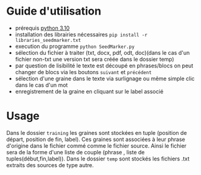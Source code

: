  
# Guide d'utilisation

- prérequis [python 3.10](https://www.python.org/downloads/release/python-31011/) 
- installation des librairies nécessaires `pip install -r libraries_seedmarker.txt`
- execution du programme `python SeedMarker.py`
- sélection du fichier à traiter (txt, docx, pdf, odt, doc)(dans le cas d'un fichier non-txt une version txt sera créée dans le dossier temp)
- par question de lisibilité le texte est découpé en phrases/blocs on peut changer de blocs via les boutons `suivant` et `précédent`
- sélection d'une graine dans le texte via surlignage ou même simple clic dans le cas d'un mot
- enregistrement de la graine en cliquant sur le label associé

# Usage

Dans le dossier `training` les graines sont stockées en tuple (position de départ, position de fin, label). 
Ces graines sont associées à leur phrase d'origine dans le fichier commé comme le fichier source. 
Ainsi le fichier sera de la forme d'une liste de couple (phrase , liste de tuples(début,fin,label)). 
Dans le dossier `temp` sont stockés les fichiers .txt extraits des sources de type autre. 